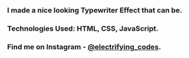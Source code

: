 ### I made a nice looking Typewriter Effect that can be.

### Technologies Used: HTML, CSS, JavaScript.

### Find me on Instagram - [@electrifying_codes][Instagram].

[Instagram]: https://www.instagram.com/electrifying_codes